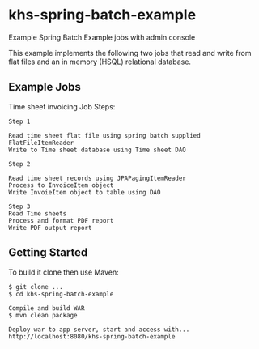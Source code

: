 khs-spring-batch-example
========================

Example Spring Batch Example jobs with admin console

This example implements the following two jobs that read and write from flat files and an in memory
(HSQL) relational database.

Example Jobs 
------------

Time sheet invoicing Job Steps:
	
	Step 1
	
	Read time sheet flat file using spring batch supplied FlatFileItemReader
	Write to Time sheet database using Time sheet DAO

	Step 2
	
	Read time sheet records using JPAPagingItemReader
	Process to InvoiceItem object
	Write InvoieItem object to table using DAO

	Step 3
	Read Time sheets 
	Process and format PDF report
	Write PDF output report
	

Getting Started
---------------
To build it clone then use Maven:

    $ git clone ...
	$ cd khs-spring-batch-example
	
	Compile and build WAR
	$ mvn clean package
	
	Deploy war to app server, start and access with...
	http://localhost:8080/khs-spring-batch-example
